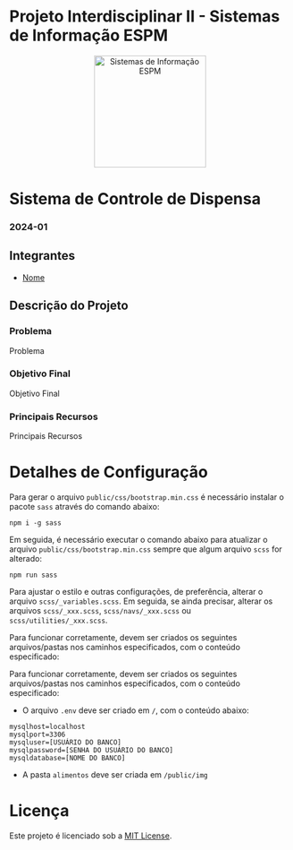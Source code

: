 # Projeto Interdisciplinar II - Sistemas de Informação ESPM

<p style="text-align: center;">
    <a href="https://www.espm.br/cursos-de-graduacao/sistemas-de-informacao/"><img src="https://avatars.githubusercontent.com/u/49880458?s=200&v=4" alt="Sistemas de Informação ESPM" style="height: 200px; width: 200px;"/></a>
</p>

# Sistema de Controle de Dispensa

### 2024-01

## Integrantes
- [Nome](https://github.com/nome/)

## Descrição do Projeto

### Problema

Problema

### Objetivo Final

Objetivo Final

### Principais Recursos

Principais Recursos

# Detalhes de Configuração

Para gerar o arquivo `public/css/bootstrap.min.css` é necessário instalar o pacote `sass` através do comando abaixo:

`npm i -g sass`

Em seguida, é necessário executar o comando abaixo para atualizar o arquivo `public/css/bootstrap.min.css` sempre que algum arquivo `scss` for alterado:

`npm run sass`

Para ajustar o estilo e outras configurações, de preferência, alterar o arquivo `scss/_variables.scss`. Em seguida, se ainda precisar, alterar os arquivos `scss/_xxx.scss`, `scss/navs/_xxx.scss` ou `scss/utilities/_xxx.scss`.

Para funcionar corretamente, devem ser criados os seguintes arquivos/pastas nos caminhos especificados, com o conteúdo especificado:

Para funcionar corretamente, devem ser criados os seguintes arquivos/pastas nos caminhos especificados, com o conteúdo especificado:

- O arquivo `.env` deve ser criado em `/`, com o conteúdo abaixo:
```
mysqlhost=localhost
mysqlport=3306
mysqluser=[USUÁRIO DO BANCO]
mysqlpassword=[SENHA DO USUÁRIO DO BANCO]
mysqldatabase=[NOME DO BANCO]
```

- A pasta `alimentos` deve ser criada em `/public/img`

# Licença

Este projeto é licenciado sob a [MIT License](https://github.com/tech-espm/inter-2sem-2024-diet-control/blob/main/LICENSE).
